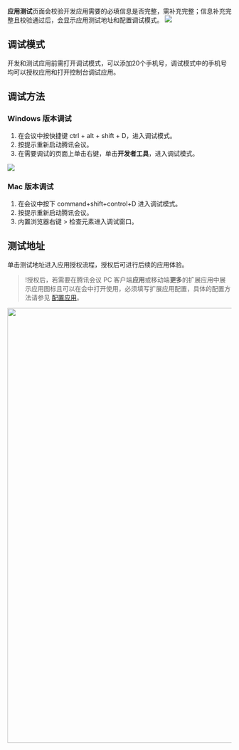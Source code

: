 **应用测试**页面会校验开发应用需要的必填信息是否完整，需补充完整；信息补充完整且校验通过后，会显示应用测试地址和配置调试模式。
![](https://qcloudimg.tencent-cloud.cn/raw/5a7fb0f3bdf62ba83ed01e794d046b31.png)

## 调试模式
开发和测试应用前需打开调试模式，可以添加20个手机号，调试模式中的手机号均可以授权应用和打开控制台调试应用。

## 调试方法
### Windows 版本调试
1. 在会议中按快捷键 ctrl + alt + shift + D，进入调试模式。
2. 按提示重新启动腾讯会议。
3. 在需要调试的页面上单击右键，单击**开发者工具**，进入调试模式。

![](https://qcloudimg.tencent-cloud.cn/raw/e5374abe9df85f11d84788faa4df64df.png)


### Mac 版本调试
1. 在会议中按下 command+shift+control+D 进入调试模式。
2. 按提示重新启动腾讯会议。
3. 内置浏览器右键 > 检查元素进入调试窗口。

## 测试地址
单击测试地址进入应用授权流程，授权后可进行后续的应用体验。
>!授权后，若需要在腾讯会议 PC 客户端**应用**或移动端**更多**的扩展应用中展示应用图标且可以在会中打开使用，必须填写扩展应用配置，具体的配置方法请参见 [配置应用](https://cloud.tencent.com/document/product/1095/83673)。
<img style="width:978px; max-width: inherit;" src="https://qcloudimg.tencent-cloud.cn/raw/1c73884ebdcaadd0a6645105ee73414f.png" />
